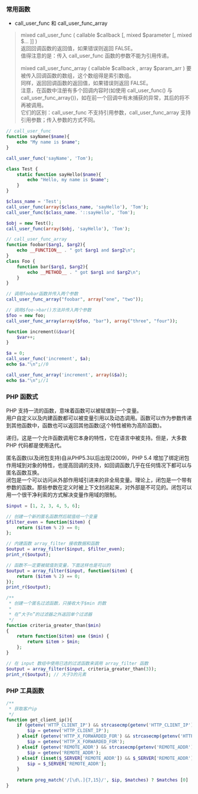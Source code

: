 
### 常用函数
- call_user_func 和 call_user_func_array
> mixed call_user_func ( callable $callback [, mixed $parameter [, mixed $... ]] )  
> 返回回调函数的返回值，如果错误则返回 FALSE。  
> 值得注意的是：传入 call_user_func 函数的参数不能为引用传递。  
> 
> mixed call_user_func_array ( callable $callback , array $param_arr )
> 要被传入回调函数的数组，这个数组得是索引数组。  
> 同样，返回回调函数的返回值，如果错误则返回 FALSE。  
> 注意，在函数中注册有多个回调内容时(如使用 call_user_func() 与 call_user_func_array())，如在前一个回调中有未捕获的异常，其后的将不再被调用。  
> 它们的区别：call_user_func 不支持引用参数，call_user_func_array 支持引用参数；传入参数的方式不同。  
```php
// call_user_func
function sayName($name){
    echo "My name is $name";
}

call_user_func('sayName', 'Tom');

class Test {
    static function sayHello($name){
        echo "Hello, my name is $name";
    }
}

$class_name = 'Test';
call_user_func(array($class_name, 'sayHello'), 'Tom');
call_user_func($class_name. '::sayHello', 'Tom');

$obj = new Test();
call_user_func(array($obj, 'sayHello'), 'Tom');

// call_user_func_array
function foobar($arg1, $arg2){
    echo __FUNCTION__ . " got $arg1 and $arg2\n";
}
class Foo {
    function bar($arg1, $arg2){
        echo __METHOD__ . " got $arg1 and $arg2\n";
    }
}

// 调用foobar函数并传入两个参数
call_user_func_array("foobar", array("one", "two"));

// 调用$foo->bar()方法并传入两个参数
$foo = new foo;
call_user_func_array(array($foo, "bar"), array("three", "four"));

function increment(&$var){
    $var++;
}

$a = 0;
call_user_func('increment', $a);
echo $a."\n";//0

call_user_func_array('increment', array(&$a));
echo $a."\n";//1
```

### PHP 函数式
PHP 支持一流的函数，意味着函数可以被赋值到一个变量。  
用户自定义以及内建函数都可以被变量引用以及动态调用。函数可以作为参数传递到其他函数中，函数也可以返回其他函数(这个特性被称为高阶函数)。  

递归，这是一个允许函数调用它本身的特性，它在语言中被支持。但是，大多数 PHP 代码都是使用迭代。

匿名函数(以及闭包支持)自从PHP5.3以后出现(2009)，PHP 5.4 增加了绑定闭包作用域到对象的特性，也提高回调的支持，如回调函数几乎在任何情况下都可以与匿名函数互换。  
闭包是一个可以访问从外部作用域引进来的非全局变量。理论上，闭包是一个带有参数的函数。那些参数在定义时被上下文封闭起来，对外部是不可见的。闭包可以用一个很干净利索的方式解决变量作用域的限制。
```php
$input = [1, 2, 3, 4, 5, 6];

// 创建一个新的匿名函数然后赋值给一个变量
$filter_even = function($item) {
    return ($item % 2) == 0;
};

// 内建函数 array_filter 接收数据和函数
$output = array_filter($input, $filter_even);
print_r($output);

// 函数不一定要被赋值到变量，下面这样也是可以的
$output = array_filter($input, function($item) {
    return ($item % 2) == 0;
});
print_r($output);

/**
 * 创建一个匿名过滤函数，只接收大于$min 的数
 *
 * 在“大于n”的过滤器之外返回单个过滤器
 */
function criteria_greater_than($min)
{
    return function($item) use ($min) {
        return $item > $min;
    };
}

// 在 input 数组中使用已选的过滤函数来调用 array_filter 函数
$output = array_filter($input, criteria_greater_than(3));
print_r($output); // 大于3的元素
```

### PHP 工具函数
```php
/**
 * 获取客户ip
 */
function get_client_ip(){
    if (getenv('HTTP_CLIENT_IP') && strcasecmp(getenv('HTTP_CLIENT_IP'), 'unknown')) {
        $ip = getenv('HTTP_CLIENT_IP');
    } elseif (getenv('HTTP_X_FORWARDED_FOR') && strcasecmp(getenv('HTTP_X_FORWARDED_FOR'), 'unknown')) {
        $ip = getenv('HTTP_X_FORWARDED_FOR');
    } elseif (getenv('REMOTE_ADDR') && strcasecmp(getenv('REMOTE_ADDR'), 'unknown')) {
        $ip = getenv('REMOTE_ADDR');
    } elseif (isset($_SERVER['REMOTE_ADDR']) && $_SERVER['REMOTE_ADDR'] && strcasecmp($_SERVER['REMOTE_ADDR'], 'unknown')) {
        $ip = $_SERVER['REMOTE_ADDR'];
    }
    
    return preg_match('/[\d\.]{7,15}/', $ip, $matches) ? $matches [0] : '';
}
```
